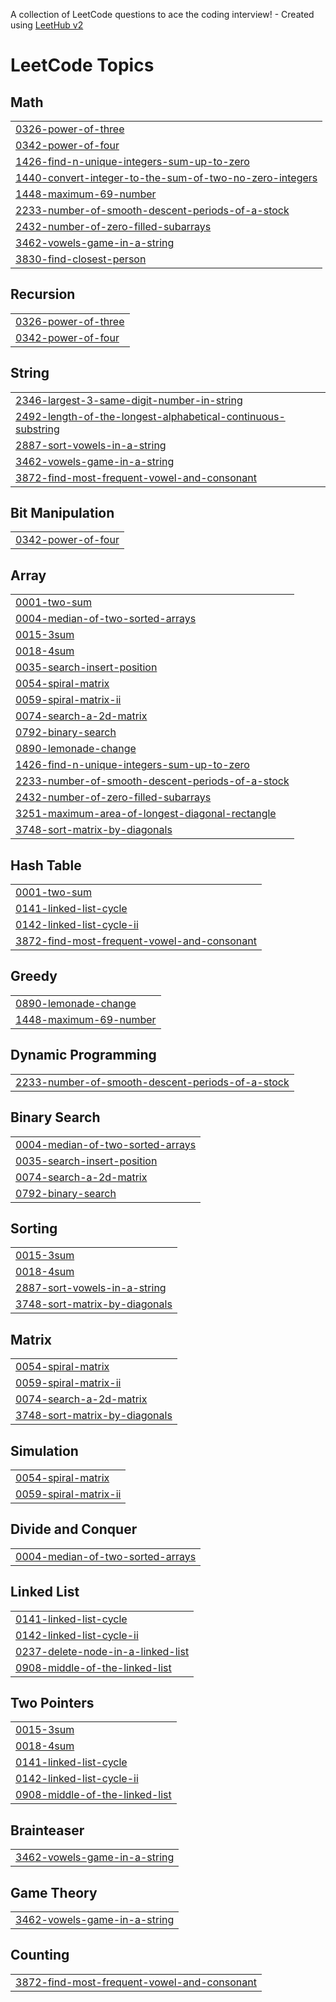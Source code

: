 A collection of LeetCode questions to ace the coding interview! - Created using [LeetHub v2](https://github.com/arunbhardwaj/LeetHub-2.0)
<!---LeetCode Topics Start-->
# LeetCode Topics
## Math
|  |
| ------- |
| [0326-power-of-three](https://github.com/AmruthaImmidisetti/DSA-archives/tree/master/0326-power-of-three) |
| [0342-power-of-four](https://github.com/AmruthaImmidisetti/DSA-archives/tree/master/0342-power-of-four) |
| [1426-find-n-unique-integers-sum-up-to-zero](https://github.com/AmruthaImmidisetti/DSA-archives/tree/master/1426-find-n-unique-integers-sum-up-to-zero) |
| [1440-convert-integer-to-the-sum-of-two-no-zero-integers](https://github.com/AmruthaImmidisetti/DSA-archives/tree/master/1440-convert-integer-to-the-sum-of-two-no-zero-integers) |
| [1448-maximum-69-number](https://github.com/AmruthaImmidisetti/DSA-archives/tree/master/1448-maximum-69-number) |
| [2233-number-of-smooth-descent-periods-of-a-stock](https://github.com/AmruthaImmidisetti/DSA-archives/tree/master/2233-number-of-smooth-descent-periods-of-a-stock) |
| [2432-number-of-zero-filled-subarrays](https://github.com/AmruthaImmidisetti/DSA-archives/tree/master/2432-number-of-zero-filled-subarrays) |
| [3462-vowels-game-in-a-string](https://github.com/AmruthaImmidisetti/DSA-archives/tree/master/3462-vowels-game-in-a-string) |
| [3830-find-closest-person](https://github.com/AmruthaImmidisetti/DSA-archives/tree/master/3830-find-closest-person) |
## Recursion
|  |
| ------- |
| [0326-power-of-three](https://github.com/AmruthaImmidisetti/DSA-archives/tree/master/0326-power-of-three) |
| [0342-power-of-four](https://github.com/AmruthaImmidisetti/DSA-archives/tree/master/0342-power-of-four) |
## String
|  |
| ------- |
| [2346-largest-3-same-digit-number-in-string](https://github.com/AmruthaImmidisetti/DSA-archives/tree/master/2346-largest-3-same-digit-number-in-string) |
| [2492-length-of-the-longest-alphabetical-continuous-substring](https://github.com/AmruthaImmidisetti/DSA-archives/tree/master/2492-length-of-the-longest-alphabetical-continuous-substring) |
| [2887-sort-vowels-in-a-string](https://github.com/AmruthaImmidisetti/DSA-archives/tree/master/2887-sort-vowels-in-a-string) |
| [3462-vowels-game-in-a-string](https://github.com/AmruthaImmidisetti/DSA-archives/tree/master/3462-vowels-game-in-a-string) |
| [3872-find-most-frequent-vowel-and-consonant](https://github.com/AmruthaImmidisetti/DSA-archives/tree/master/3872-find-most-frequent-vowel-and-consonant) |
## Bit Manipulation
|  |
| ------- |
| [0342-power-of-four](https://github.com/AmruthaImmidisetti/DSA-archives/tree/master/0342-power-of-four) |
## Array
|  |
| ------- |
| [0001-two-sum](https://github.com/AmruthaImmidisetti/DSA-archives/tree/master/0001-two-sum) |
| [0004-median-of-two-sorted-arrays](https://github.com/AmruthaImmidisetti/DSA-archives/tree/master/0004-median-of-two-sorted-arrays) |
| [0015-3sum](https://github.com/AmruthaImmidisetti/DSA-archives/tree/master/0015-3sum) |
| [0018-4sum](https://github.com/AmruthaImmidisetti/DSA-archives/tree/master/0018-4sum) |
| [0035-search-insert-position](https://github.com/AmruthaImmidisetti/DSA-archives/tree/master/0035-search-insert-position) |
| [0054-spiral-matrix](https://github.com/AmruthaImmidisetti/DSA-archives/tree/master/0054-spiral-matrix) |
| [0059-spiral-matrix-ii](https://github.com/AmruthaImmidisetti/DSA-archives/tree/master/0059-spiral-matrix-ii) |
| [0074-search-a-2d-matrix](https://github.com/AmruthaImmidisetti/DSA-archives/tree/master/0074-search-a-2d-matrix) |
| [0792-binary-search](https://github.com/AmruthaImmidisetti/DSA-archives/tree/master/0792-binary-search) |
| [0890-lemonade-change](https://github.com/AmruthaImmidisetti/DSA-archives/tree/master/0890-lemonade-change) |
| [1426-find-n-unique-integers-sum-up-to-zero](https://github.com/AmruthaImmidisetti/DSA-archives/tree/master/1426-find-n-unique-integers-sum-up-to-zero) |
| [2233-number-of-smooth-descent-periods-of-a-stock](https://github.com/AmruthaImmidisetti/DSA-archives/tree/master/2233-number-of-smooth-descent-periods-of-a-stock) |
| [2432-number-of-zero-filled-subarrays](https://github.com/AmruthaImmidisetti/DSA-archives/tree/master/2432-number-of-zero-filled-subarrays) |
| [3251-maximum-area-of-longest-diagonal-rectangle](https://github.com/AmruthaImmidisetti/DSA-archives/tree/master/3251-maximum-area-of-longest-diagonal-rectangle) |
| [3748-sort-matrix-by-diagonals](https://github.com/AmruthaImmidisetti/DSA-archives/tree/master/3748-sort-matrix-by-diagonals) |
## Hash Table
|  |
| ------- |
| [0001-two-sum](https://github.com/AmruthaImmidisetti/DSA-archives/tree/master/0001-two-sum) |
| [0141-linked-list-cycle](https://github.com/AmruthaImmidisetti/DSA-archives/tree/master/0141-linked-list-cycle) |
| [0142-linked-list-cycle-ii](https://github.com/AmruthaImmidisetti/DSA-archives/tree/master/0142-linked-list-cycle-ii) |
| [3872-find-most-frequent-vowel-and-consonant](https://github.com/AmruthaImmidisetti/DSA-archives/tree/master/3872-find-most-frequent-vowel-and-consonant) |
## Greedy
|  |
| ------- |
| [0890-lemonade-change](https://github.com/AmruthaImmidisetti/DSA-archives/tree/master/0890-lemonade-change) |
| [1448-maximum-69-number](https://github.com/AmruthaImmidisetti/DSA-archives/tree/master/1448-maximum-69-number) |
## Dynamic Programming
|  |
| ------- |
| [2233-number-of-smooth-descent-periods-of-a-stock](https://github.com/AmruthaImmidisetti/DSA-archives/tree/master/2233-number-of-smooth-descent-periods-of-a-stock) |
## Binary Search
|  |
| ------- |
| [0004-median-of-two-sorted-arrays](https://github.com/AmruthaImmidisetti/DSA-archives/tree/master/0004-median-of-two-sorted-arrays) |
| [0035-search-insert-position](https://github.com/AmruthaImmidisetti/DSA-archives/tree/master/0035-search-insert-position) |
| [0074-search-a-2d-matrix](https://github.com/AmruthaImmidisetti/DSA-archives/tree/master/0074-search-a-2d-matrix) |
| [0792-binary-search](https://github.com/AmruthaImmidisetti/DSA-archives/tree/master/0792-binary-search) |
## Sorting
|  |
| ------- |
| [0015-3sum](https://github.com/AmruthaImmidisetti/DSA-archives/tree/master/0015-3sum) |
| [0018-4sum](https://github.com/AmruthaImmidisetti/DSA-archives/tree/master/0018-4sum) |
| [2887-sort-vowels-in-a-string](https://github.com/AmruthaImmidisetti/DSA-archives/tree/master/2887-sort-vowels-in-a-string) |
| [3748-sort-matrix-by-diagonals](https://github.com/AmruthaImmidisetti/DSA-archives/tree/master/3748-sort-matrix-by-diagonals) |
## Matrix
|  |
| ------- |
| [0054-spiral-matrix](https://github.com/AmruthaImmidisetti/DSA-archives/tree/master/0054-spiral-matrix) |
| [0059-spiral-matrix-ii](https://github.com/AmruthaImmidisetti/DSA-archives/tree/master/0059-spiral-matrix-ii) |
| [0074-search-a-2d-matrix](https://github.com/AmruthaImmidisetti/DSA-archives/tree/master/0074-search-a-2d-matrix) |
| [3748-sort-matrix-by-diagonals](https://github.com/AmruthaImmidisetti/DSA-archives/tree/master/3748-sort-matrix-by-diagonals) |
## Simulation
|  |
| ------- |
| [0054-spiral-matrix](https://github.com/AmruthaImmidisetti/DSA-archives/tree/master/0054-spiral-matrix) |
| [0059-spiral-matrix-ii](https://github.com/AmruthaImmidisetti/DSA-archives/tree/master/0059-spiral-matrix-ii) |
## Divide and Conquer
|  |
| ------- |
| [0004-median-of-two-sorted-arrays](https://github.com/AmruthaImmidisetti/DSA-archives/tree/master/0004-median-of-two-sorted-arrays) |
## Linked List
|  |
| ------- |
| [0141-linked-list-cycle](https://github.com/AmruthaImmidisetti/DSA-archives/tree/master/0141-linked-list-cycle) |
| [0142-linked-list-cycle-ii](https://github.com/AmruthaImmidisetti/DSA-archives/tree/master/0142-linked-list-cycle-ii) |
| [0237-delete-node-in-a-linked-list](https://github.com/AmruthaImmidisetti/DSA-archives/tree/master/0237-delete-node-in-a-linked-list) |
| [0908-middle-of-the-linked-list](https://github.com/AmruthaImmidisetti/DSA-archives/tree/master/0908-middle-of-the-linked-list) |
## Two Pointers
|  |
| ------- |
| [0015-3sum](https://github.com/AmruthaImmidisetti/DSA-archives/tree/master/0015-3sum) |
| [0018-4sum](https://github.com/AmruthaImmidisetti/DSA-archives/tree/master/0018-4sum) |
| [0141-linked-list-cycle](https://github.com/AmruthaImmidisetti/DSA-archives/tree/master/0141-linked-list-cycle) |
| [0142-linked-list-cycle-ii](https://github.com/AmruthaImmidisetti/DSA-archives/tree/master/0142-linked-list-cycle-ii) |
| [0908-middle-of-the-linked-list](https://github.com/AmruthaImmidisetti/DSA-archives/tree/master/0908-middle-of-the-linked-list) |
## Brainteaser
|  |
| ------- |
| [3462-vowels-game-in-a-string](https://github.com/AmruthaImmidisetti/DSA-archives/tree/master/3462-vowels-game-in-a-string) |
## Game Theory
|  |
| ------- |
| [3462-vowels-game-in-a-string](https://github.com/AmruthaImmidisetti/DSA-archives/tree/master/3462-vowels-game-in-a-string) |
## Counting
|  |
| ------- |
| [3872-find-most-frequent-vowel-and-consonant](https://github.com/AmruthaImmidisetti/DSA-archives/tree/master/3872-find-most-frequent-vowel-and-consonant) |
<!---LeetCode Topics End-->